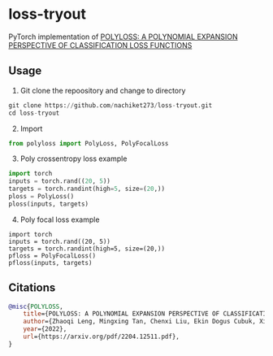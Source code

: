 # loss-tryout
PyTorch implementation of <a href=https://arxiv.org/pdf/2204.12511.pdf>POLYLOSS: A POLYNOMIAL EXPANSION PERSPECTIVE OF CLASSIFICATION LOSS FUNCTIONS</a>

## Usage

1) Git clone the repoository and change to directory
```Python
git clone https://github.com/nachiket273/loss-tryout.git
cd loss-tryout
```

2) Import
```Python
from polyloss import PolyLoss, PolyFocalLoss
```

3) Poly crossentropy loss example
```Python
import torch
inputs = torch.rand((20, 5))
targets = torch.randint(high=5, size=(20,))
ploss = PolyLoss()
ploss(inputs, targets)
```

4) Poly focal loss example
```
import torch
inputs = torch.rand((20, 5))
targets = torch.randint(high=5, size=(20,))
pfloss = PolyFocalLoss()
pfloss(inputs, targets)
```

## Citations

```bibtex
@misc{POLYLOSS,
    title={POLYLOSS: A POLYNOMIAL EXPANSION PERSPECTIVE OF CLASSIFICATION LOSS FUNCTIONS},
    author={Zhaoqi Leng, Mingxing Tan, Chenxi Liu, Ekin Dogus Cubuk, Xiaojie Shi, Shuyang Cheng,Dragomir Anguelov},
    year={2022},
    url={https://arxiv.org/pdf/2204.12511.pdf},
}
```
